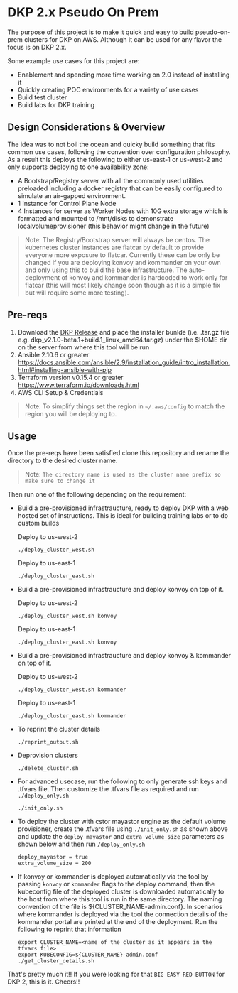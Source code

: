 
# DKP 2.x Pseudo On Prem

The purpose of this project is to make it quick and easy to build pseudo-on-prem clusters for DKP on AWS. Although it can be used for any flavor the focus is on DKP 2.x.

Some example use cases for this project are:
- Enablement and spending more time working on 2.0 instead of installing it
- Quickly creating POC environments for a variety of use cases
- Build test cluster
- Build labs for DKP training  

## Design Considerations & Overview 

The idea was to not boil the ocean and quicky build something that fits common use cases, following the convention over configuration philosophy. As a result this deploys the following to either us-east-1 or us-west-2 and only supports deploying to one availability zone:
- A Bootstrap/Registry server with all the commonly used utilities preloaded including a docker registry that can be easily configured to simulate an air-gapped environment.
- 1 Instance for Control Plane Node
- 4 Instances for server as Worker Nodes with 10G extra storage which is formatted and mounted to /mnt/disks to demonstrate localvolumeprovisioner (this behavior might change in the future)
> Note: The Registry/Bootstrap server will always be centos. The kubernetes cluster instances are flatcar by default to provide everyone more exposure to flatcar. Currently these can be only be changed if you are deploying konvoy and kommander on your own and only using this to build the base infrastructure. The auto-deployment of konvoy and kommander is hardcoded to work only for flatcar (this will most likely change soon though as it is a simple fix but will require some more testing).  

## Pre-reqs 
1. Download the [DKP Release](https://downloads.d2iq.com/dkp/${DKP_VERSION}/dkp_${DKP_VERSION}_${OS}_amd64.tar.gz) and place the installer bunlde (i.e. .tar.gz file e.g. dkp_v2.1.0-beta.1+build.1_linux_amd64.tar.gz) under the $HOME dir on the server from where this tool will be run
2. Ansible 2.10.6 or greater
https://docs.ansible.com/ansible/2.9/installation_guide/intro_installation.html#installing-ansible-with-pip
3. Terraform version v0.15.4 or greater
https://www.terraform.io/downloads.html
4. AWS CLI Setup & Credentials 
> Note: To simplify things set the region in `~/.aws/config` to match the region you will be deploying to.

## Usage

Once the pre-reqs have been satisfied clone this repository and rename the directory to the desired cluster name.
> Note: `The directory name is used as the cluster name prefix so make sure to change it`

Then run one of the following depending on the requirement:

- Build a pre-provisioned infrastraucture, ready to deploy DKP with a web hosted set of instructions. This is ideal for building training labs or to do custom builds

  Deploy to us-west-2
  ```
  ./deploy_cluster_west.sh
  ```
  Deploy to us-east-1

  ```
  ./deploy_cluster_east.sh
  ```

- Build a pre-provisioned infrastraucture and deploy konvoy on top of it. 

  Deploy to us-west-2
  ```
  ./deploy_cluster_west.sh konvoy
  ```
  Deploy to us-east-1

  ```
  ./deploy_cluster_east.sh konvoy
  ```

- Build a pre-provisioned infrastraucture and deploy konvoy & kommander on top of it.

  Deploy to us-west-2
  ```
  ./deploy_cluster_west.sh kommander
  ```
  Deploy to us-east-1

  ```
  ./deploy_cluster_east.sh kommander
  ```

- To reprint the cluster details
  ```
  ./reprint_output.sh
  ```

- Deprovision clusters

  ```
  ./delete_cluster.sh 
  ```

- For advanced usecase, run the following to only generate ssh keys and .tfvars file. Then customize the .tfvars file as required and run `./deploy_only.sh`

  ```
  ./init_only.sh
  ```

- To deploy the cluster with cstor mayastor engine as the default volume provisioner, create the .tfvars file using `./init_only.sh` as shown above and update the `deploy_mayastor` and `extra_volume_size` parameters as shown below and then run `/deploy_only.sh`


  ```
  deploy_mayastor = true
  extra_volume_size = 200

  ```

- If konvoy or kommander is deployed automatically via the tool by passing `konvoy` or `kommander` flags to the deploy command, then the kubeconfig file of the deployed cluster is downloaded automatically to the host from where this tool is run in the same directory. The naming convention of the file is ${CLUSTER_NAME-admin.conf}. In scenarios where kommander is deployed via the tool the connection details of the kommander portal are printed at the end of the deployment. Run the following to reprint that information

  ```
  export CLUSTER_NAME=<name of the cluster as it appears in the tfvars file> 
  export KUBECONFIG=${CLUSTER_NAME}-admin.conf
  ./get_cluster_details.sh
  ```

That's pretty much it!! If you were looking for that `BIG EASY RED BUTTON` for DKP 2, this is it. Cheers!! 
